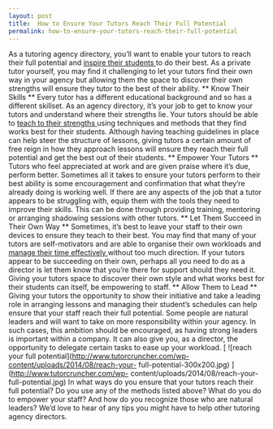 ```yaml
---
layout: post
title:  How to Ensure Your Tutors Reach Their Full Potential
permalink: how-to-ensure-your-tutors-reach-their-full-potential
---
```

As a tutoring agency directory, you’ll want to enable your tutors to reach
their full potential and [ inspire their students
](http://www.tutorcruncher.com/advice-for-tutors-how-to-inspire-learning/) to
do their best. As a private tutor yourself, you may find it challenging to let
your tutors find their own way in your agency but allowing them the space to
discover their own strengths will ensure they tutor to the best of their
ability. ** Know Their Skills ** Every tutor has a different educational
background and so has a different skillset. As an agency directory, it’s your
job to get to know your tutors and understand where their strengths lie. Your
tutors should be able to [ teach to their strengths
](http://www.tutorcruncher.com/improving-your-tuition-skills/) using
techniques and methods that they find works best for their students. Although
having teaching guidelines in place can help steer the structure of lessons,
giving tutors a certain amount of free reign in how they approach lessons will
ensure they reach their full potential and get the best out of their students.
** Empower Your Tutors ** Tutors who feel appreciated at work and are given
praise where it’s due, perform better. Sometimes all it takes to ensure your
tutors perform to their best ability is some encouragement and confirmation
that what they’re already doing is working well. If there are any aspects of
the job that a tutor appears to be struggling with, equip them with the tools
they need to improve their skills. This can be done through providing
training, mentoring or arranging shadowing sessions with other tutors. ** Let
Them Succeed in Their Own Way ** Sometimes, it’s best to leave your staff to
their own devices to ensure they teach to their best. You may find that many
of your tutors are self-motivators and are able to organise their own
workloads and [ manage their time effectively
](http://www.tutorcruncher.com/time-management-techniques/) without too much
direction. If your tutors appear to be succeeding on their own, perhaps all
you need to do as a director is let them know that you’re there for support
should they need it. Giving your tutors space to discover their own style and
what works best for their students can itself, be empowering to staff. **
Allow Them to Lead ** Giving your tutors the opportunity to show their
initiative and take a leading role in arranging lessons and managing their
student’s schedules can help ensure that your staff reach their full
potential. Some people are natural leaders and will want to take on more
responsibility within your agency. In such cases, this ambition should be
encouraged, as having strong leaders is important within a company. It can
also give you, as a director, the opportunity to delegate certain tasks to
ease up your workload. [ ![reach your full
potential](http://www.tutorcruncher.com/wp-content/uploads/2014/08/reach-your-
full-potential-300x200.jpg) ](http://www.tutorcruncher.com/wp-
content/uploads/2014/08/reach-your-full-potential.jpg) In what ways do you
ensure that your tutors reach their full potential? Do you use any of the
methods listed above? What do you do to empower your staff? And how do you
recognize those who are natural leaders? We’d love to hear of any tips you
might have to help other tutoring agency directors.
